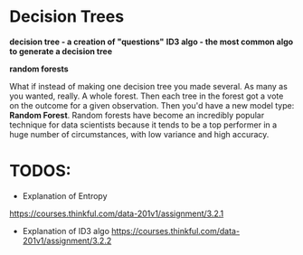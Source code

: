 # Decision Trees

**decision tree - a creation of "questions"**
**ID3 algo - the most common algo to generate a decision tree**

**random forests**

What if instead of making one decision tree you made several. As many as you wanted, really. A whole forest. Then each tree in the forest got a vote on the outcome for a given observation. Then you'd have a new model type: **Random Forest**. Random forests have become an incredibly popular technique for data scientists because it tends to be a top performer in a huge number of circumstances, with low variance and high accuracy.


# TODOS:
- Explanation of Entropy

https://courses.thinkful.com/data-201v1/assignment/3.2.1

- Explanation of ID3 algo
https://courses.thinkful.com/data-201v1/assignment/3.2.2
